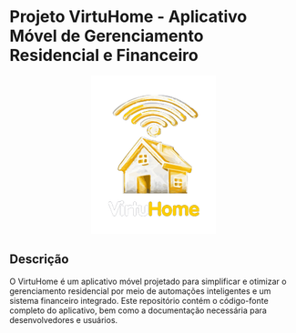 # Projeto VirtuHome - Aplicativo Móvel de Gerenciamento Residencial e Financeiro

<div align="center">
  <img src="Logo.png">
</div>

## Descrição
O VirtuHome é um aplicativo móvel projetado para simplificar e otimizar o gerenciamento residencial por meio de automações inteligentes e um sistema financeiro integrado. Este repositório contém o código-fonte completo do aplicativo, bem como a documentação necessária para desenvolvedores e usuários.
